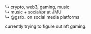 ↳  crypto, web3, gaming, music <br>
↳  music + social/pr at JMU <br>
↳  @gsrb_ on social media platforms <br>

currently trying to figure out nft gaming.
